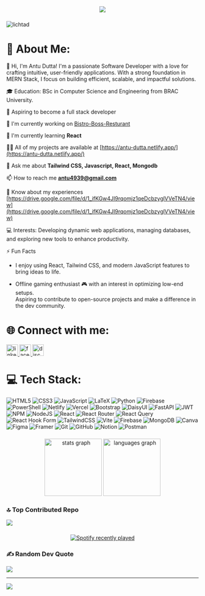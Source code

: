 <div align="center">
    <img src="https://i.ibb.co.com/t48pHZF/my-banner.png" />
</div>

###

<p align="left"> <img src="https://komarev.com/ghpvc/?username=lichtad&label=Profile%20views&color=0e75b6&style=flat" alt="lichtad" /> </p>

# 💫 About Me:

👋 Hi, I'm Antu Dutta! I'm a passionate Software Developer with a love for crafting intuitive, user-friendly
applications. With a strong foundation in MERN Stack, I focus on building efficient, scalable, and
impactful solutions.

🎓 Education: BSc in Computer Science and Engineering from BRAC University.

🎯 Aspiring to become a full stack developer

🔭 I'm currently working on [Bistro-Boss-Resturant](https://github.com/LichtAD/Bistro-Boss-Resturant)

🌱 I'm currently learning **React**

👨‍💻 All of my projects are available at [https://antu-dutta.netlify.app/](https://antu-dutta.netlify.app/)

💬 Ask me about **Tailwind CSS, Javascript, React, Mongodb**

📫 How to reach me **antu4939@gmail.com**

📄 Know about my experiences [https://drive.google.com/file/d/1_ifKGw4JI9rqomjz1qeDcbzyglVVeTN4/view](https://drive.google.com/file/d/1_ifKGw4JI9rqomjz1qeDcbzyglVVeTN4/view)

💻 Interests: Developing dynamic web applications, managing databases, and exploring new tools to enhance productivity.

<!-- 🌍 Projects I'm Proud Of

BPL Dream XI: A React-based fantasy cricket game to build and manage squads.

Peddy - Pet Adoption Platform: Connecting people with their future furry friends.

Gadgets Heaven: An e-commerce platform with cart, wishlist, and discounts.
Simple-Solar-System: A creative CSS animation project featuring orbital mechanics. -->

⚡ Fun Facts

- I enjoy using React, Tailwind CSS, and modern JavaScript features to bring ideas to life.

- Offline gaming enthusiast 🎮 with an interest in optimizing low-end setups.<br>Aspiring to contribute to open-source
projects and make a difference in the dev community.

###

# 🌐 Connect with me:

<div align="left">
    <a href="https://www.linkedin.com/in/antu-dutta-ad/" target="_blank">
        <img src="https://img.shields.io/static/v1?message=LinkedIn&logo=linkedin&label=&color=0077B5&logoColor=white&labelColor=&style=for-the-badge"
            height="30" alt="linkedin logo" />
    </a>
    <!-- <a href="antu4939@gmail.com" target="_blank">
        <img src="https://img.shields.io/static/v1?message=Gmail&logo=gmail&label=&color=D14836&logoColor=white&labelColor=&style=for-the-badge"
            height="30" alt="gmail logo" />
    </a> -->
    <a href="https://www.facebook.com/antu.ad.1/" target="_blank">
        <img src="https://img.shields.io/static/v1?message=Facebook&logo=facebook&label=&color=1877F2&logoColor=white&labelColor=&style=for-the-badge"
            height="30" alt="facebook logo" />
    </a>
    <!-- <a href="https://www.instagram.com/_antu_dutta_/" target="_blank">
        <img src="https://img.shields.io/static/v1?message=Instagram&logo=instagram&label=&color=E4405F&logoColor=white&labelColor=&style=for-the-badge"
            height="30" alt="instagram logo" />
    </a> -->
    <a href="https://discord.gg/MbGmDAMJ6Q" target="_blank">
        <img src="https://img.shields.io/static/v1?message=Discord&logo=discord&label=&color=7289DA&logoColor=white&labelColor=&style=for-the-badge"
            height="30" alt="discord logo" />
    </a>
</div>

###

# 💻 Tech Stack:
<!-- <div align="left">
    <img src="https://cdn.jsdelivr.net/gh/devicons/devicon/icons/html5/html5-original.svg" height="45"
        alt="html5 logo" />
    <img width="15" />
    <img src="https://cdn.jsdelivr.net/gh/devicons/devicon/icons/css3/css3-original.svg" height="45" alt="css3 logo" />
    <img width="15" />
    <img src="https://cdn.jsdelivr.net/gh/devicons/devicon/icons/javascript/javascript-original.svg" height="45"
        alt="javascript logo" />
    <img width="15" />
    <img src="https://cdn.jsdelivr.net/gh/devicons/devicon/icons/react/react-original.svg" height="45"
        alt="react logo" />
    <img width="15" />
    <img src="https://cdn.jsdelivr.net/gh/devicons/devicon/icons/nodejs/nodejs-original.svg" height="45"
        alt="nodejs logo" />
    <img width="15" />
    <img src="https://cdn.jsdelivr.net/gh/devicons/devicon/icons/mongodb/mongodb-original.svg" height="45"
        alt="mongodb logo" />
    <img width="15" />
    <img src="https://cdn.jsdelivr.net/gh/devicons/devicon/icons/tailwindcss/tailwindcss-original-wordmark.svg"
        height="45" alt="tailwindcss logo" />
    <img width="15" />
    <img src="https://cdn.jsdelivr.net/gh/devicons/devicon/icons/git/git-original.svg" height="45" alt="git logo" />
    <img width="15" />
    <img src="https://cdn.jsdelivr.net/gh/devicons/devicon/icons/github/github-original.svg" height="45"
        alt="github logo" />
    <img width="15" />
    <img src="https://cdn.jsdelivr.net/gh/devicons/devicon/icons/firebase/firebase-plain.svg" height="45"
        alt="firebase logo" />
    <img width="15" />
    <img src="https://cdn.jsdelivr.net/gh/devicons/devicon/icons/vscode/vscode-original.svg" height="45"
        alt="vscode logo" />
    <img width="15" />
    <img src="https://cdn.jsdelivr.net/gh/devicons/devicon/icons/figma/figma-original.svg" height="45"
        alt="figma logo" />
    <img width="15" />
    <img src="https://cdn.jsdelivr.net/gh/devicons/devicon/icons/bootstrap/bootstrap-original.svg" height="45"
        alt="bootstrap logo" />
</div> -->

![HTML5](https://img.shields.io/badge/html5-%23E34F26.svg?style=for-the-badge&logo=html5&logoColor=white)
![CSS3](https://img.shields.io/badge/css3-%231572B6.svg?style=for-the-badge&logo=css3&logoColor=white)
![JavaScript](https://img.shields.io/badge/javascript-%23323330.svg?style=for-the-badge&logo=javascript&logoColor=%23F7DF1E)
![LaTeX](https://img.shields.io/badge/latex-%23008080.svg?style=for-the-badge&logo=latex&logoColor=white)
![Python](https://img.shields.io/badge/python-3670A0?style=for-the-badge&logo=python&logoColor=ffdd54)
![Firebase](https://img.shields.io/badge/firebase-%23039BE5.svg?style=for-the-badge&logo=firebase)
![PowerShell](https://img.shields.io/badge/PowerShell-%235391FE.svg?style=for-the-badge&logo=powershell&logoColor=white)
![Netlify](https://img.shields.io/badge/netlify-%23000000.svg?style=for-the-badge&logo=netlify&logoColor=#00C7B7)
![Vercel](https://img.shields.io/badge/vercel-%23000000.svg?style=for-the-badge&logo=vercel&logoColor=white)
![Bootstrap](https://img.shields.io/badge/bootstrap-%238511FA.svg?style=for-the-badge&logo=bootstrap&logoColor=white)
![DaisyUI](https://img.shields.io/badge/daisyui-5A0EF8?style=for-the-badge&logo=daisyui&logoColor=white)
![FastAPI](https://img.shields.io/badge/FastAPI-005571?style=for-the-badge&logo=fastapi)
![JWT](https://img.shields.io/badge/JWT-black?style=for-the-badge&logo=JSON%20web%20tokens)
![NPM](https://img.shields.io/badge/NPM-%23CB3837.svg?style=for-the-badge&logo=npm&logoColor=white) 
![NodeJS](https://img.shields.io/badge/node.js-6DA55F?style=for-the-badge&logo=node.js&logoColor=white)
![React](https://img.shields.io/badge/react-%2320232a.svg?style=for-the-badge&logo=react&logoColor=%2361DAFB) 
![React Router](https://img.shields.io/badge/React_Router-CA4245?style=for-the-badge&logo=react-router&logoColor=white) 
![React Query](https://img.shields.io/badge/-React%20Query-FF4154?style=for-the-badge&logo=react%20query&logoColor=white)
![React Hook Form](https://img.shields.io/badge/React%20Hook%20Form-%23EC5990.svg?style=for-the-badge&logo=reacthookform&logoColor=white)
![TailwindCSS](https://img.shields.io/badge/tailwindcss-%2338B2AC.svg?style=for-the-badge&logo=tailwind-css&logoColor=white)
![Vite](https://img.shields.io/badge/vite-%23646CFF.svg?style=for-the-badge&logo=vite&logoColor=white)
![Firebase](https://img.shields.io/badge/firebase-a08021?style=for-the-badge&logo=firebase&logoColor=ffcd34)
![MongoDB](https://img.shields.io/badge/MongoDB-%234ea94b.svg?style=for-the-badge&logo=mongodb&logoColor=white)
![Canva](https://img.shields.io/badge/Canva-%2300C4CC.svg?style=for-the-badge&logo=Canva&logoColor=white)
![Figma](https://img.shields.io/badge/figma-%23F24E1E.svg?style=for-the-badge&logo=figma&logoColor=white)
![Framer](https://img.shields.io/badge/Framer-black?style=for-the-badge&logo=framer&logoColor=blue) 
![Git](https://img.shields.io/badge/git-%23F05033.svg?style=for-the-badge&logo=git&logoColor=white)
![GitHub](https://img.shields.io/badge/github-%23121011.svg?style=for-the-badge&logo=github&logoColor=white)
![Notion](https://img.shields.io/badge/Notion-%23000000.svg?style=for-the-badge&logo=notion&logoColor=white)
![Postman](https://img.shields.io/badge/Postman-FF6C37?style=for-the-badge&logo=postman&logoColor=white)

###

<!-- <p align="left"> <img src="https://komarev.com/ghpvc/?username=lichtad&label=Profile%20views&color=0e75b6&style=flat" alt="lichtad" /> </p> -->

###

<div align="center">
    <img src="https://github-readme-stats.vercel.app/api?username=LichtAD&hide_title=false&hide_rank=false&show_icons=true&include_all_commits=true&count_private=true&disable_animations=false&theme=dracula&locale=en&hide_border=false"
        height="150" alt="stats graph" />
    <img src="https://github-readme-stats.vercel.app/api/top-langs?username=LichtAD&locale=en&hide_title=false&layout=compact&card_width=320&langs_count=5&theme=dracula&hide_border=false"
        height="150" alt="languages graph" />
</div>

### 🔝 Top Contributed Repo
![](https://github-contributor-stats.vercel.app/api?username=LichtAD&limit=5&theme=dark&combine_all_yearly_contributions=true)

###
<!-- <img src="https://raw.githubusercontent.com/LichtAD/LichtAD/output/snake.svg" alt="Snake animation" />-->
###

<div align="center">
    <a href="https://open.spotify.com/user/31bfrln5ptefqafbbgpe72xqijne">
        <img src="https://spotify-recently-played-readme.vercel.app/api?user=31bfrln5ptefqafbbgpe72xqijne&count=2&unique=false"
            alt="Spotify recently played" />
    </a>
</div>

###
<!-- <div align="center">
    <img src="https://github-read-medium-git-main.pahlevikun.vercel.app/latest?limit=2&username=antu4939"
        alt="Layout with last medium posts" />
</div> -->
### ✍️ Random Dev Quote
![](https://quotes-github-readme.vercel.app/api?type=horizontal&theme=radical)

---
[![](https://visitcount.itsvg.in/api?id=LichtAD&icon=0&color=0)](https://visitcount.itsvg.in)
